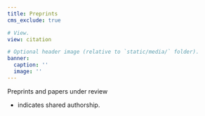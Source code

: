 ```yaml
---
title: Preprints
cms_exclude: true

# View.
view: citation

# Optional header image (relative to `static/media/` folder).
banner:
  caption: ''
  image: ''
---
```

Preprints and papers under review

* indicates shared authorship. 
